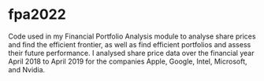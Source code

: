 # fpa2022
Code used in my Financial Portfolio Analysis module to analyse share prices and find the efficient frontier, as well as find efficient portfolios and assess their future performance.
I analysed share price data over the financial year April 2018 to April 2019 for the companies Apple, Google, Intel, Microsoft, and Nvidia.
